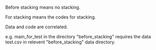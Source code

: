 Before stacking means no stacking.

For stacking means the codes for stacking.

Data and code are correlated.

e.g. main_for_test in the directory "before_stacking" requires the data test.csv in relevent "before_stacking" data directory.
